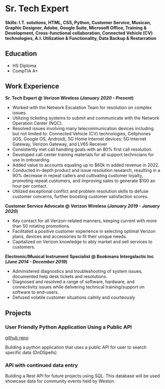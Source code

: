 # Sr. Tech Expert

#### Skills: I.T. solutions, HTML, CSS, Python, Customer Service, Musican, Graphic Designer, Adobe, Google Suite, Microsoft Office, Training & Development, Cross-functional collaboration, Connected Vehicle (CV) technologies, A.I. Utilization & Functionality, Data Backup & Restarration

## Education
- HS Diploma
- CompTIA A+

## Work Experience
**Sr. Tech Expert @ Verizon Wireless (_January 2020 - Present_)**
- Worked with the Network Escalation Team for resolution on complex issues.
- Utilizing ticketing systems to submit and communicate with the Network Operation Center
(NOC).
- Resolved issues involving many telecommunication devices including but not limited to: Connected Vehicle (CV) technologies, Cellphones (iOS, Google OS, Android), 5G Home Internet devices: 5G Internet Gateway, Verizon Gateway, and LV65 Receiver
- Consistently met call handling goals with an 80% first call resolution.
- Developed call center training materials for all support technicians for use in onboarding.
- Added value to accounts equaling up to $60k in added revenue in 2022.
- Conducted in-depth product and issue resolution research, resulting in a 90% decrease in repeat
callers and cultivating customer loyalty, promoting repeat customers, and improving sales to
generate $100 an hour per contact.
- Utilized exceptional conflict and problem resolution skills to defuse customer concerns, further
boosting customer satisfaction scores.

**Customer Service Advocate @ Verizon Wireless (_January 2019 - January 2020_)**
- Key contact for all Verizon-related manners, keeping current with more than 50 rotating promotions.
- Facilitated a positive customer experience in selecting optimal Verizon plans, devices and
accessories to fit their unique needs.
- Capitalized on Verizon knowledge to ably market and sell services to customers.

**Electronic/Musical Instrument Specialist @ Bookmans Intergalactic Inc (_June 2014 - December 2019_)**
- Administered diagnostics and troubleshooting of system issues, documented help desk tickets and
resolutions.
- Diagnosed and resolved a range of software, hardware, and connectivity issues while delivering
technical training/support on software to end-users.
- Defused volatile customer situations calmly and courteously

## Projects
### User Friendly Python Application Using a Public API
[github repo](https://github.com/avakad0/DnDSpells)

Building a python application that uses a public API for user to search specific data (DnDSpells)

### API with continued data entry
Building a Rest API for future projects using SQL. This database will be used showcase data for community events held by Weston.
